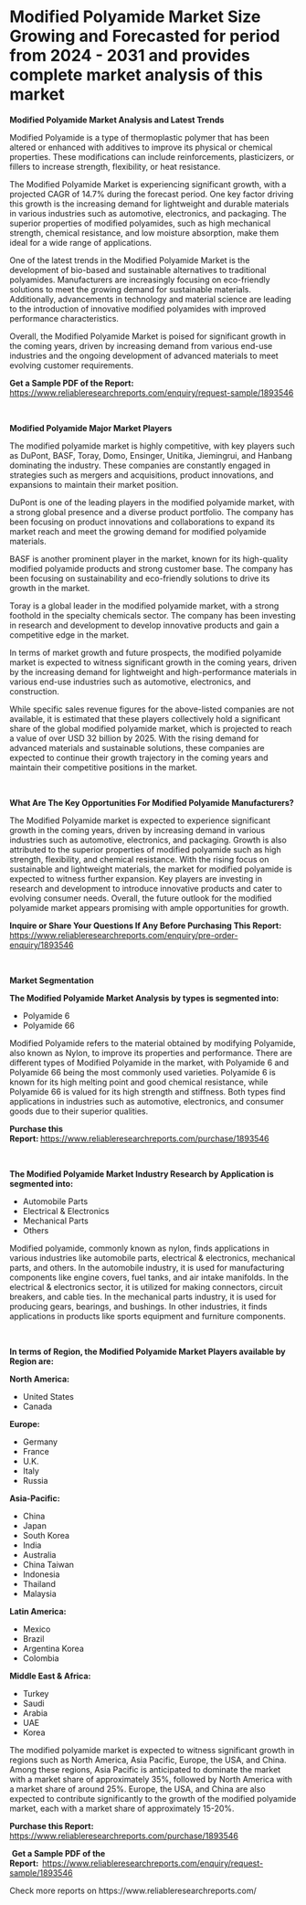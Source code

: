 <p><h1>Modified Polyamide Market Size Growing and Forecasted for period from 2024 - 2031 and provides complete market analysis of this market</h1></p><p><strong>Modified Polyamide Market Analysis and Latest Trends</strong></p>
<p><p>Modified Polyamide is a type of thermoplastic polymer that has been altered or enhanced with additives to improve its physical or chemical properties. These modifications can include reinforcements, plasticizers, or fillers to increase strength, flexibility, or heat resistance.</p><p>The Modified Polyamide Market is experiencing significant growth, with a projected CAGR of 14.7% during the forecast period. One key factor driving this growth is the increasing demand for lightweight and durable materials in various industries such as automotive, electronics, and packaging. The superior properties of modified polyamides, such as high mechanical strength, chemical resistance, and low moisture absorption, make them ideal for a wide range of applications.</p><p>One of the latest trends in the Modified Polyamide Market is the development of bio-based and sustainable alternatives to traditional polyamides. Manufacturers are increasingly focusing on eco-friendly solutions to meet the growing demand for sustainable materials. Additionally, advancements in technology and material science are leading to the introduction of innovative modified polyamides with improved performance characteristics.</p><p>Overall, the Modified Polyamide Market is poised for significant growth in the coming years, driven by increasing demand from various end-use industries and the ongoing development of advanced materials to meet evolving customer requirements.</p></p>
<p><strong>Get a Sample PDF of the Report:&nbsp;</strong> <a href="https://www.reliableresearchreports.com/enquiry/request-sample/1893546">https://www.reliableresearchreports.com/enquiry/request-sample/1893546</a></p>
<p>&nbsp;</p>
<p><strong>Modified Polyamide Major Market Players</strong></p>
<p><p>The modified polyamide market is highly competitive, with key players such as DuPont, BASF, Toray, Domo, Ensinger, Unitika, Jiemingrui, and Hanbang dominating the industry. These companies are constantly engaged in strategies such as mergers and acquisitions, product innovations, and expansions to maintain their market position.</p><p>DuPont is one of the leading players in the modified polyamide market, with a strong global presence and a diverse product portfolio. The company has been focusing on product innovations and collaborations to expand its market reach and meet the growing demand for modified polyamide materials.</p><p>BASF is another prominent player in the market, known for its high-quality modified polyamide products and strong customer base. The company has been focusing on sustainability and eco-friendly solutions to drive its growth in the market.</p><p>Toray is a global leader in the modified polyamide market, with a strong foothold in the specialty chemicals sector. The company has been investing in research and development to develop innovative products and gain a competitive edge in the market.</p><p>In terms of market growth and future prospects, the modified polyamide market is expected to witness significant growth in the coming years, driven by the increasing demand for lightweight and high-performance materials in various end-use industries such as automotive, electronics, and construction.</p><p>While specific sales revenue figures for the above-listed companies are not available, it is estimated that these players collectively hold a significant share of the global modified polyamide market, which is projected to reach a value of over USD 32 billion by 2025. With the rising demand for advanced materials and sustainable solutions, these companies are expected to continue their growth trajectory in the coming years and maintain their competitive positions in the market.</p></p>
<p>&nbsp;</p>
<p><strong>What Are The Key Opportunities For Modified Polyamide Manufacturers?</strong></p>
<p><p>The Modified Polyamide market is expected to experience significant growth in the coming years, driven by increasing demand in various industries such as automotive, electronics, and packaging. Growth is also attributed to the superior properties of modified polyamide such as high strength, flexibility, and chemical resistance. With the rising focus on sustainable and lightweight materials, the market for modified polyamide is expected to witness further expansion. Key players are investing in research and development to introduce innovative products and cater to evolving consumer needs. Overall, the future outlook for the modified polyamide market appears promising with ample opportunities for growth.</p></p>
<p><strong>Inquire or Share Your Questions If Any Before Purchasing This Report:</strong> <a href="https://www.reliableresearchreports.com/enquiry/pre-order-enquiry/1893546">https://www.reliableresearchreports.com/enquiry/pre-order-enquiry/1893546</a></p>
<p>&nbsp;</p>
<p><strong>Market Segmentation</strong></p>
<p><strong>The Modified Polyamide Market Analysis by types is segmented into:</strong></p>
<p><ul><li>Polyamide 6</li><li>Polyamide 66</li></ul></p>
<p><p>Modified Polyamide refers to the material obtained by modifying Polyamide, also known as Nylon, to improve its properties and performance. There are different types of Modified Polyamide in the market, with Polyamide 6 and Polyamide 66 being the most commonly used varieties. Polyamide 6 is known for its high melting point and good chemical resistance, while Polyamide 66 is valued for its high strength and stiffness. Both types find applications in industries such as automotive, electronics, and consumer goods due to their superior qualities.</p></p>
<p><strong>Purchase this Report:&nbsp;</strong><a href="https://www.reliableresearchreports.com/purchase/1893546">https://www.reliableresearchreports.com/purchase/1893546</a></p>
<p>&nbsp;</p>
<p><strong>The Modified Polyamide Market Industry Research by Application is segmented into:</strong></p>
<p><ul><li>Automobile Parts</li><li>Electrical & Electronics</li><li>Mechanical Parts</li><li>Others</li></ul></p>
<p><p>Modified polyamide, commonly known as nylon, finds applications in various industries like automobile parts, electrical & electronics, mechanical parts, and others. In the automobile industry, it is used for manufacturing components like engine covers, fuel tanks, and air intake manifolds. In the electrical & electronics sector, it is utilized for making connectors, circuit breakers, and cable ties. In the mechanical parts industry, it is used for producing gears, bearings, and bushings. In other industries, it finds applications in products like sports equipment and furniture components.</p></p>
<p>&nbsp;</p>
<p><strong>In terms of Region, the Modified Polyamide Market Players available by Region are:</strong></p>
<p>
    <p> <strong> North America: </strong>
        <ul>
            <li>United States</li>
            <li>Canada</li>
        </ul>
        </p> 
    <p> <strong> Europe: </strong>
        <ul>
            <li>Germany</li>
            <li>France</li>
            <li>U.K.</li>
            <li>Italy</li>
            <li>Russia</li>
        </ul>
        </p> 
    <p> <strong> Asia-Pacific: </strong>
        <ul>
            <li>China</li>
            <li>Japan</li>
            <li>South Korea</li>
            <li>India</li>
            <li>Australia</li>
            <li>China Taiwan</li>
            <li>Indonesia</li>
            <li>Thailand</li>
            <li>Malaysia</li>
        </ul>
        </p> 
    <p> <strong> Latin America: </strong>
        <ul>
            <li>Mexico</li>
            <li>Brazil</li>
            <li>Argentina Korea</li>
            <li>Colombia</li>
        </ul>
        </p> 
    <p> <strong> Middle East & Africa: </strong>
        <ul>
            <li>Turkey</li>
            <li>Saudi</li>
            <li>Arabia</li>
            <li>UAE</li>
            <li>Korea</li>
        </ul>
    </p>
    </p>
<p><p>The modified polyamide market is expected to witness significant growth in regions such as North America, Asia Pacific, Europe, the USA, and China. Among these regions, Asia Pacific is anticipated to dominate the market with a market share of approximately 35%, followed by North America with a market share of around 25%. Europe, the USA, and China are also expected to contribute significantly to the growth of the modified polyamide market, each with a market share of approximately 15-20%.</p></p>
<p><strong>Purchase this Report: </strong><a href="https://www.reliableresearchreports.com/purchase/1893546">https://www.reliableresearchreports.com/purchase/1893546</a></p>
<p>&nbsp;<strong>Get a Sample PDF of the Report:&nbsp;&nbsp;</strong><a href="https://www.reliableresearchreports.com/enquiry/request-sample/1893546">https://www.reliableresearchreports.com/enquiry/request-sample/1893546</a></p>
<p><strong></strong></p>
<p>Check more reports on https://www.reliableresearchreports.com/</p>